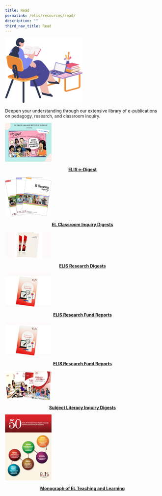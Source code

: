 ```yaml
---
title: Read
permalink: /elis/resources/read/
description: ""
third_nav_title: Read
---
```

<img src="/images/read__banner.png" style="width:50%">
		 
Deepen your understanding through our extensive library of e-publications on pedagogy, research, and classroom inquiry.


<p><a href="https://staging.d1wti0p44mqune.amplifyapp.com/elis/resources/read/elis-e-digest-new/">
<img src="/images/elis-e-digest-social-media-poster-(issue-3).png" style="width:30%">
</a></p><center><a href="https://staging.d1wti0p44mqune.amplifyapp.com/elis/resources/read/elis-e-digest-new/"><b>ELIS e–Digest</b></a></center><a href="https://staging.d1wti0p44mqune.amplifyapp.com/elis/resources/read/elis-e-digest-new/">
</a><p></p>

<p><a href="https://staging.d1wti0p44mqune.amplifyapp.com/elis/resources/read/classroom-inquiry-digests/">
<img src="/images/el-inq.jpg" style="width:30%">
</a></p><center><a href="https://staging.d1wti0p44mqune.amplifyapp.com/elis/resources/read/classroom-inquiry-digests/"><b>EL Classroom Inquiry Digests</b></a></center><a href="https://staging.d1wti0p44mqune.amplifyapp.com/elis/resources/read/classroom-inquiry-digests/">
</a><p></p>

<p><a href="https://staging.d1wti0p44mqune.amplifyapp.com/elis/resources/read/research-digests/">
<img src="/images/res-digest_s.jpg" style="width:30%">
</a></p><center><a href="https://staging.d1wti0p44mqune.amplifyapp.com/elis/resources/read/research-digests/"><b>ELIS Research Digests</b></a></center><a href="https://staging.d1wti0p44mqune.amplifyapp.com/elis/resources/read/research-digests/">
</a><p></p>

<p><a href="https://staging.d1wti0p44mqune.amplifyapp.com/elis/resources/read/elis-research-fund-reports/">
<img src="/images/elis-research-fund-report.jpg" style="width:30%">
</a></p><center><a href="https://staging.d1wti0p44mqune.amplifyapp.com/elis/resources/read/elis-research-fund-reports/"><b>ELIS Research Fund Reports</b></a></center><a href="https://staging.d1wti0p44mqune.amplifyapp.com/elis/resources/read/elis-research-fund-reports/">
</a><p></p>

<p><a href="https://staging.d1wti0p44mqune.amplifyapp.com/elis/resources/read/elis-research-fund-reports/">
<img src="/images/elis-research-fund-report.jpg" style="width:30%">
</a></p><center><a href="https://staging.d1wti0p44mqune.amplifyapp.com/elis/resources/read/elis-research-fund-reports/"><b>ELIS Research Fund Reports</b></a></center><a href="https://staging.d1wti0p44mqune.amplifyapp.com/elis/resources/read/elis-research-fund-reports/">
</a><p></p>

<p><a href="https://staging.d1wti0p44mqune.amplifyapp.com/elis/resources/read/subject-literacy-inquiry-digests/">
<img src="/images/sl-digest_collection1.png" style="width:30%">
</a></p><center><a href="https://staging.d1wti0p44mqune.amplifyapp.com/elis/resources/read/subject-literacy-inquiry-digests/"><b>Subject Literacy Inquiry Digests</b></a></center><a href="https://staging.d1wti0p44mqune.amplifyapp.com/elis/resources/read/subject-literacy-inquiry-digests/">
</a><p></p>

<p><a href="https://staging.d1wti0p44mqune.amplifyapp.com/elis/resources/read/monograph-of-el-teaching-and-learning/">
<img src="/images/monography.jpg" style="width:30%">
</a></p><center><a href="https://staging.d1wti0p44mqune.amplifyapp.com/elis/resources/read/monograph-of-el-teaching-and-learning/"><b>Monograph of EL Teaching and Learning</b></a></center><a href="https://staging.d1wti0p44mqune.amplifyapp.com/elis/resources/read/monograph-of-el-teaching-and-learning/">
</a><p></p>